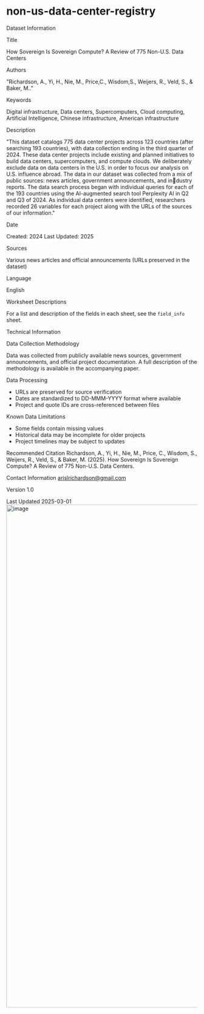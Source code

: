 # non-us-data-center-registry
Dataset Information

Title

How Sovereign Is Sovereign Compute? A Review of 775 Non-U.S. Data Centers

Authors

"Richardson, A., Yi, H., Nie, M., Price,C., Wisdom,S., Weijers, R., Veld, S., & Baker, M.."

Keywords

Digital infrastructure, Data centers, Supercomputers, Cloud computing, Artificial Intelligence, Chinese infrastructure, American infrastructure

Description

"This dataset catalogs 775 data center projects across 123 countries (after searching 193 countries), with data collection ending in the third quarter of 2024. These data center projects include existing and planned initiatives to build data centers, supercomputers, and compute clouds. We deliberately exclude data on data centers in the U.S. in order to focus our analysis on U.S. influence abroad.
The data in our dataset was collected from a mix of public sources: news articles, government announcements, and industry reports. The data search process began with individual queries for each of the 193 countries using the AI-augmented search tool Perplexity AI in Q2 and Q3 of 2024. As individual data centers were identified, researchers recorded 26 variables for each project along with the URLs of the sources of our information."

Date

Created: 2024
Last Updated: 2025

Sources

Various news articles and official announcements (URLs preserved in the dataset)

Language

English

Worksheet Descriptions

For a list and description of the fields in each sheet, see the `field_info` sheet.

Technical Information

Data Collection Methodology

Data was collected from publicly available news sources, government announcements, and official project documentation. A full description of the methodology is available in the accompanying paper. 

Data Processing
- URLs are preserved for source verification
- Dates are standardized to DD-MMM-YYYY format where available
- Project and quote IDs are cross-referenced between files

Known Data Limitations
- Some fields contain missing values
- Historical data may be incomplete for older projects
- Project timelines may be subject to updates
  
Recommended Citation
Richardson, A., Yi, H., Nie, M., Price, C., Wisdom, S., Weijers, R., Veld, S., & Baker, M. (2025). How Sovereign Is Sovereign Compute? A Review of 775 Non-U.S. Data Centers.

Contact Information
arislrichardson@gmail.com

Version
1.0

Last Updated
2025-03-01
<img width="999" height="1323" alt="image" src="https://github.com/user-attachments/assets/15d73aee-2491-45ba-9954-b36a0090b516" />
